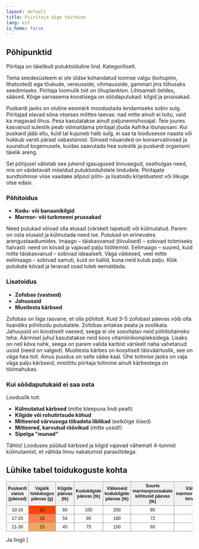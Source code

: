 ```yaml
---
layout: default
title: Piiritaja õige toitmine
lang: est
is_home: false
---
```


## Põhipunktid

Piiritaja on täielikult putuktoiduline lind. Kategoriliselt.

Tema seedesüsteem ei ole üldse kohandatud loomse valgu (kohupiim, lihatooted) ega tõukude, vereusside, vihmausside, gammari jms tõhusaks seedimiseks. Piiritaja loomulik toit on õhuplankton. Lihtsamalt öeldes, sääsed. Kõige sarnasema koostisega on söödaputukad: kilgid ja prussakad.

Puskardi jaoks on oluline eesmärk moodustada lendamiseks sobiv sulg. Piiritajad elavad sõna otseses mõttes taevas: nad mitte ainult ei toitu, vaid ka magavad õhus. Pesa kasutatakse ainult paljunemishooajal. Teie juures kasvanud sulestik peab võimaldama piiritajal jõuda Aafrika lõunaosani. Kui puskard jääb ellu, kuid tal kujuneb halb sulg, ei saa ta loodusesse naasta või hukkub varsti pärast vabastamist. Siinsed nõuanded on konservatiivsed ja suunatud kogemusele, kuidas saavutada hea sulestik ja puskardi organismi täielik areng.

Sel põhjusel välistab see juhend igasugused linnusegud, sealhulgas need, mis on väidetavalt mõeldud putuktoidulistele lindudele.
Piiritajate sundtoitmise viise vaadake allpool põhi- ja lisatoidu kirjeldustest või liikuge otse edasi.

### Põhitoidus

- **Kodu- või banaanikilgid**
- **Marmor- või turkmeeni prussakad**

Need putukad võivad olla elusad (värskelt tapetud) või külmutatud. Parem on osta elusaid ja külmutada need ise. Putukad on erinevates arengustaadiumides. Imaago – täiskasvanud (tiivulised) – sobivad toitmiseks halvasti: need on kõvad ja vajavad palju töötlemist. Eelimaago – suured, kuid mitte täiskasvanud – sobivad ideaalselt. Väga väikesed, veel mitte eelimaago – sobivad samuti, kuid on kallid, kuna neid kulub palju. Kõik putukate kõvad ja teravad osad tuleb eemaldada.

### Lisatoidus

- **Zofobas (vastsed)**
- **Jahuussid**
- **Mustlesta kärbsed**

Zofobas on liiga rasvane, et olla põhitoit. Kuid 3–5 zofobast päevas võib olla lisandiks põhitoidu putukatele. Zofobas antakse peata ja soolikata.
Jahuussid on koostiselt vaesed, seega ei ole soovitatav neid põhitoitaineks teha. Äärmisel juhul kasutatakse neid koos vitamiinikompleksidega. Lisaks on neil kõva nahk, seega on parem valida karbist värskelt naha vahetanud ussid (need on valged).
Mustlesta kärbes on koostiselt täisväärtuslik, see on väga hea toit. Ainus puudus on selle väike kaal. Ühe toitmise jaoks on vaja väga palju kärbseid, mistõttu piiritaja toitmine ainult kärbestega on töömahukas.

### Kui söödaputukaid ei saa osta

Looduslik toit:
- **Külmutatud kärbsed** (mitte kleepuva lindi pealt)
- **Kilgide või rohutirtsude kõhud**
- **Mitteered värvusega tiibadeta liblikad** (eelkõige öised)
- **Mitteered, karvutud röövikud** (mitte ussid!)
- **Sipelga "munad"**

Tähtis! Looduses püütud kärbsed ja kilgid vajavad vähemalt 4-tunnist külmutamist, et vältida linnu nakatumist parasiitidega.


<style>
  table {
    border-collapse: collapse;
    width: 100%;
    font-family: Arial, sans-serif;
    font-size: 12px;
  }
  th, td {
    border: 1px solid #999;
    text-align: center;
    padding: 4px;
  }
  th {
    background-color: #f2f2f2;
  }
</style>

## Lühike tabel toidukoguste kohta

<table>
  <tr>
    <th>Puskardi vanus (päevad)</th>
    <th>Vajalik toidukogus päevas (g)</th>
    <th>Kilgide päevas (tk)</th>
    <th>Kodukilgide päevas (tk)</th>
    <th>Väikeseid kodukilgide päevas (tk)</th>
    <th>Suurte marmorprussakate kõhtusid päevas (tk)</th>
    <th>Väikeseid marmorprussakaid tervelt (tk)</th>
  </tr>
  <tr><td>10-16</td><td style='background-color:#ff4500'>20</td><td>60</td><td>100</td><td>200</td><td>80</td><td>160</td></tr>
  <tr><td>17-20</td><td style='background-color:#ff7f50'>18</td><td>54</td><td>90</td><td>180</td><td>72</td><td>144</td></tr>
  <tr><td>21-38</td><td style='background-color:#f4a460'>15</td><td>45</td><td>75</td><td>150</td><td>60</td><td>120</td></tr>
</table>

Ja lingil [